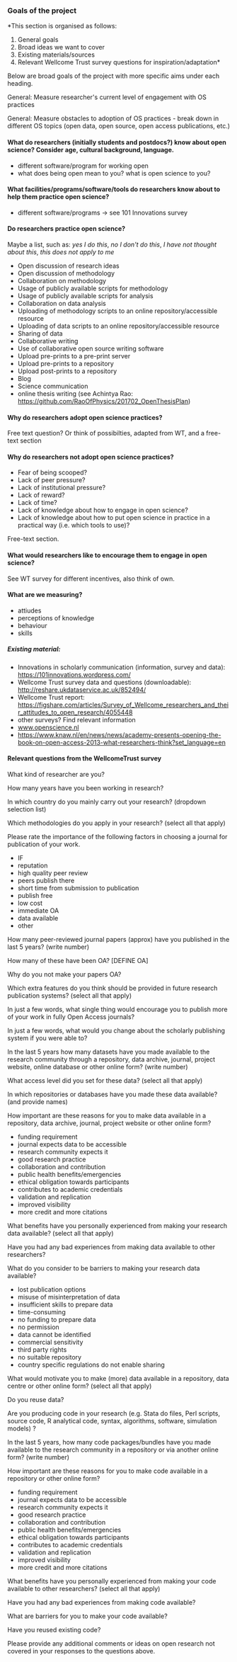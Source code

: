 ### Goals of the project

*This section is organised as follows:
1) General goals
2) Broad ideas we want to cover
3) Existing materials/sources
4) Relevant Wellcome Trust survey questions for inspiration/adaptation*

Below are broad goals of the project with more specific aims under each heading.

General: Measure researcher's current level of engagement with OS practices

General: Measure obstacles to adoption of OS practices - break down in different OS topics (open data, open source, open access publications, etc.)

#### What do researchers (initially students and postdocs?) know about open science? Consider age, cultural background, language.
 - different software/program for working open
 - what does being open mean to you? what is open science to you?
 
#### What facilities/programs/software/tools do researchers know about to help them practice open science?
- different software/programs -> see 101 Innovations survey

#### Do researchers practice open science?
Maybe a list, such as: _yes I do this_, _no I don't do this_, _I have not thought about this_, _this does not apply to me_
- Open discussion of research ideas
- Open discussion of methodology
- Collaboration on methodology
- Usage of publicly available scripts for methodology
- Usage of publicly available scripts for analysis
- Collaboration on data analysis
- Uploading of methodology scripts to an online repository/accessible resource
- Uploading of data scripts to an online repository/accessible resource
- Sharing of data
- Collaborative writing
- Use of collaborative open source writing software
- Upload pre-prints to a pre-print server
- Upload pre-prints to a repository
- Upload post-prints to a repository
- Blog
- Science communication
- online thesis writing (see Achintya Rao: https://github.com/RaoOfPhysics/201702_OpenThesisPlan)

#### Why do researchers adopt open science practices?
Free text question? Or think of possibilties, adapted from WT, and a free-text section

#### Why do researchers not adopt open science practices?
- Fear of being scooped?
- Lack of peer pressure?
- Lack of institutional pressure?
- Lack of reward?
- Lack of time?
- Lack of knowledge about how to engage in open science?
- Lack of knowledge about how to put open science in practice in a practical way (i.e. which tools to use)?

Free-text section.

#### What would researchers like to encourage them to engage in open science?
See WT survey for different incentives, also think of own.

#### What are we measuring?
 - attiudes
 - perceptions of knowledge
 - behaviour
 - skills



##### Existing material:
- Innovations in scholarly communication (information, survey and data): https://101innovations.wordpress.com/
- Wellcome Trust survey data and questions (downloadable): http://reshare.ukdataservice.ac.uk/852494/
- Wellcome Trust report: https://figshare.com/articles/Survey_of_Wellcome_researchers_and_their_attitudes_to_open_research/4055448
- other surveys? Find relevant information
- www.openscience.nl
- https://www.knaw.nl/en/news/news/academy-presents-opening-the-book-on-open-access-2013-what-researchers-think?set_language=en

#### Relevant questions from the WellcomeTrust survey
What kind of researcher are you?

How many years have you been working in research?

In which country do you mainly carry out your research?
(dropdown selection list)

Which methodologies do you apply in your research? (select all that apply)

Please rate the importance of the following factors in choosing a journal for publication of your work.
 - IF
 - reputation
 - high quality peer review
 - peers publish there
 - short time from submission to publication
 - publish free
 - low cost
 - immediate OA
 - data available
 - other
 
How many peer-reviewed journal papers (approx) have you published in the last 5 years?
(write number)

How many of these have been OA? [DEFINE OA]

Why do you not make your papers OA?

Which extra features do you think should be provided in future research publication systems? (select all that apply)

In just a few words, what single thing would encourage you to publish more of your work in fully Open Access 
journals?

In just a few words, what would you change about the scholarly publishing system if you were able
to?

In the last 5 years how many datasets have you made available to the research community through a repository, data 
archive, journal, project website, online database or other online form? (write number)

What access level did you set for these data? (select all that apply)

In which repositories or databases have you made these data available? (and provide names)

How important are these reasons for you to make data available in a repository, data archive, journal, project website 
or other online form?
 - funding requirement
 - journal expects data to be accessible
 - research community expects it
 - good research practice
 - collaboration and contribution
 - public health benefits/emergencies
 - ethical obligation towards participants
 - contributes to academic credentials
 - validation and replication
 - improved visibility
 - more credit and more citations
 
What benefits have you personally experienced from making your research data available? (select all that apply)

Have you had any bad experiences from making data available to other researchers?

What do you consider to be barriers to making your research data available?
 - lost publication options
 - misuse of misinterpretation of data
 - insufficient skills to prepare data
 - time-consuming
 - no funding to prepare data
 - no permission
 - data cannot be identified
 - commercial sensitivity
 - third party rights
 - no suitable repository
 - country specific regulations do not enable sharing
 
What would motivate you to make (more) data available in a repository, data centre or other online form? (select all 
that apply)

Do you reuse data?

Are you producing code in your research (e.g. Stata do files, Perl scripts, source code, R analytical code, syntax, algorithms, software, simulation models) ?

In the last 5 years, how many code packages/bundles have you made available to the research community in a 
repository or via another online form? (write number)

How important are these reasons for you to make code available in a repository or other online form?
 - funding requirement
 - journal expects data to be accessible
 - research community expects it
 - good research practice
 - collaboration and contribution
 - public health benefits/emergencies
 - ethical obligation towards participants
 - contributes to academic credentials
 - validation and replication
 - improved visibility
 - more credit and more citations

What benefits have you personally experienced from making your code available to other researchers? (select all that 
apply)

Have you had any bad experiences from making code available?

What are barriers for you to make your code available?

Have you reused existing code?

Please provide any additional comments or ideas on open research not covered in your responses to the questions 
above.
